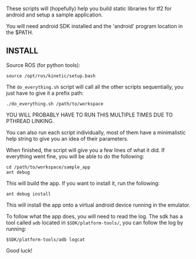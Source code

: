 These scripts will (hopefully) help you build static libraries
for tf2 for android and setup a sample application.

You will need android SDK installed and the 'android' program
location in the $PATH.

INSTALL
-------

Source ROS (for python tools):

    source /opt/ros/kinetic/setup.bash

The `do_everything.sh` script will call all the other scripts
sequentially, you just have to give it a prefix path:

    ./do_everything.sh /path/to/workspace

YOU WILL PROBABLY HAVE TO RUN THIS MULTIPLE TIMES DUE TO PTHREAD LINKING.

You can also run each script individually, most of them have
a minimalistic help string to give you an idea of their parameters.

When finished, the script will give you a few lines of what it did.
If everything went fine, you will be able to do the following:

    cd /path/to/workspace/sample_app
    ant debug

This will build the app. If you want to install it, run the following:

    ant debug install

This will install the app onto a virtual android device running in the
emulator.

To follow what the app does, you will need to read the log. The sdk has
a tool called `adb` located in `$SDK/platform-tools/`, you can follow the
log by running:

    $SDK/platform-tools/adb logcat

Good luck!
